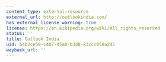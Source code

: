 ```yaml
---
content_type: external-resource
external_url: http://outlookindia.com/
has_external_license_warning: true
license: https://en.wikipedia.org/wiki/All_rights_reserved
status: ''
title: Outlook India
uid: 64b2ce58-c407-45a0-b3d8-83ccc058a245
wayback_url: ''
---
```

